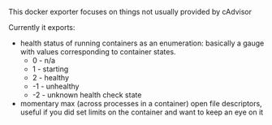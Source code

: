 This docker exporter focuses on things not usually provided by cAdvisor

Currently it exports:
- health status of running containers as an enumeration: basically a gauge with values corresponding to container states.
  - 0 - n/a
  - 1 - starting
  - 2 - healthy
  - -1 - unhealthy
  - -2 - unknown health check state
- momentary max (across processes in a container) open file descriptors, useful if you did set limits on the container and want to keep an eye on it  